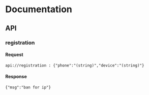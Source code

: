 # Documentation

## API

### registration

#### Request
`
api://registration : {"phone":"(string)","device":"(string)"}
`
#### Response
`
{"msg":"ban for ip"}
`
